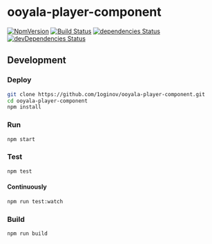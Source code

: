 # ooyala-player-component

[![NpmVersion](https://img.shields.io/npm/v/ooyala-player-component.svg)](https://www.npmjs.com/package/ooyala-player-component)
[![Build Status](https://travis-ci.org/1oginov/ooyala-player-component.svg?branch=master)](https://travis-ci.org/1oginov/ooyala-player-component)
[![dependencies Status](https://david-dm.org/1oginov/ooyala-player-component/status.svg)](https://david-dm.org/1oginov/ooyala-player-component)
[![devDependencies Status](https://david-dm.org/1oginov/ooyala-player-component/dev-status.svg)](https://david-dm.org/1oginov/ooyala-player-component?type=dev)

## Development

### Deploy

```sh
git clone https://github.com/1oginov/ooyala-player-component.git
cd ooyala-player-component
npm install
```

### Run

```sh
npm start
```

### Test

```sh
npm test
```

#### Continuously

```sh
npm run test:watch
```

### Build

```sh
npm run build
```

